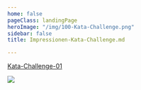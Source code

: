 ```yaml
---
home: false
pageClass: landingPage
heroImage: "/img/100-Kata-Challenge.png"
sidebar: false
title: Impressionen-Kata-Challenge.md

---
```

<a href='/media/Kata-Challenge-01.jpg' target='_blank'>Kata-Challenge-01</a>

<img src="/media/Kata-Challenge-01.jpg">